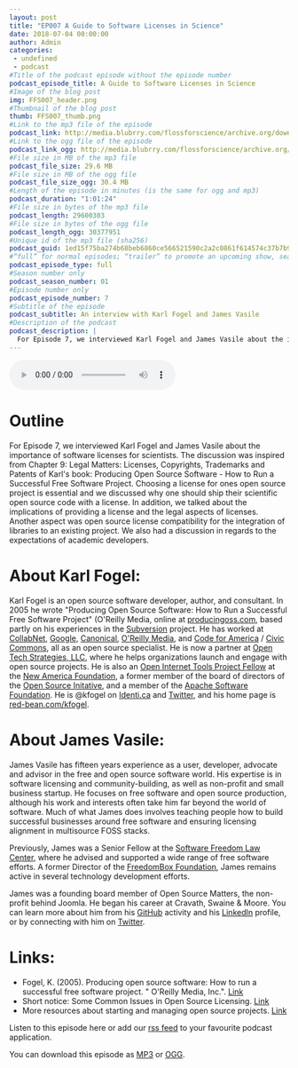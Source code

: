 ```yaml
---
layout: post
title: "EP007 A Guide to Software Licenses in Science"
date: 2018-07-04 00:00:00
author: Admin
categories: 
 - undefined
 - podcast
#Title of the podcast episode without the episode number
podcast_episode_title: A Guide to Software Licenses in Science
#Image of the blog post
img: FFS007_header.png
#Thumbnail of the blog post
thumb: FFS007_thumb.png
#Link to the mp3 file of the episode
podcast_link: http://media.blubrry.com/flossforscience/archive.org/download/FlossforscienceEp007-AGuideToSoftwareLicensesInScience/Ep007FlossForScience.mp3
#Link to the ogg file of the episode
podcast_link_ogg: http://media.blubrry.com/flossforscience/archive.org/download/FlossforscienceEp007-AGuideToSoftwareLicensesInScience/Ep007FlossForScience.ogg
#File size in MB of the mp3 file
podcast_file_size: 29.6 MB
#File size in MB of the ogg file
podcast_file_size_ogg: 30.4 MB
#Length of the episode in minutes (is the same for ogg and mp3)
podcast_duration: "1:01:24"
#File size in bytes of the mp3 file
podcast_length: 29600303
#File size in bytes of the ogg file
podcast_length_ogg: 30377951
#Unique id of the mp3 file (sha256)
podcast_guid: 1ed15f75ba274b68beb6860ce566521590c2a2c0861f614574c37b7b9ccca513
#“full” for normal episodes; “trailer” to promote an upcoming show, season, or episode; or “bonus” for extra content related to a show, season, or episode.
podcast_episode_type: full
#Season number only
podcast_season_number: 01
#Episode number only
podcast_episode_number: 7
#Subtitle of the episode 
podcast_subtitle: An interview with Karl Fogel and James Vasile
#Description of the podcast
podcast_description: |
  For Episode 7, we interviewed Karl Fogel and James Vasile about the importance of software licenses for scientists. The discussion was inspired from Chapter 9: Legal Matters: Licenses, Copyrights, Trademarks and Patents of Karl's book: Producing Open Source Software - How to Run a Successful Free Software Project. Choosing a license for ones open source project is essential and we discussed why one should ship their scientific open source code with a license. In addition, we talked about the implications of providing a license and the legal aspects of licenses. Another aspect was open source license compatibility for the integration of libraries to an existing project. We also had a discussion in regards to the expectations of academic developers.   
---
```


<audio controls>
  <source src="https://media.blubrry.com/flossforscience/archive.org/download/FlossforscienceEp007-AGuideToSoftwareLicensesInScience/Ep007FlossForScience.ogg" type="audio/ogg">
  <source src="https://media.blubrry.com/flossforscience/archive.org/download/FlossforscienceEp007-AGuideToSoftwareLicensesInScience/Ep007FlossForScience.mp3" type="audio/mpeg">
Your browser does not support the audio element.
</audio>

# Outline

For Episode 7, we interviewed Karl Fogel and James Vasile about the importance of software licenses for scientists. The discussion was inspired from Chapter 9: Legal Matters: Licenses, Copyrights, Trademarks and Patents of Karl's book: Producing Open Source Software - How to Run a Successful Free Software Project. Choosing a license for ones open source project is essential and we discussed why one should ship their scientific open source code with a license. In addition, we talked about the implications of providing a license and the legal aspects of licenses. Another aspect was open source license compatibility for the integration of libraries to an existing project. We also had a discussion in regards to the expectations of academic developers.   

# About Karl Fogel:

Karl Fogel is an open source software developer, author, and consultant. In 2005 he wrote "Producing Open Source Software: How to Run a Successful Free Software Project" (O'Reilly Media, online at [producingoss.com](http://producingoss.com/), based partly on his experiences in the [Subversion](http://subversion.apache.org/) project. He has worked at [CollabNet](http://collab.net/), [Google](http://google.com/), [Canonical](http://canonical.com/), [O'Reilly Media](http://oreilly.com/), and [Code for America](http://codeforamerica.org/) / [Civic Commons](http://civiccommons.org), all as an open source specialist. He is now a partner at [Open Tech Strategies, LLC](http://opentechstrategies.com/), where he helps organizations launch and engage with open source projects. He is also an [Open Internet Tools Project Fellow](http://openitp.org/) at the [New America Foundation](http://newamerica.net/), a former member of the board of directors of the [Open Source Initative](http://opensource.org/), and a member of the [Apache Software Foundation](http://apache.org/). He is @kfogel on [Identi.ca](http://identi.ca/kfogel) and [Twitter](http://twitter.com/#!/kfogel), and his home page is [red-bean.com/kfogel](http://www.red-bean.com/kfogel/).

# About James Vasile:

James Vasile has fifteen years experience as a user, developer, advocate and advisor in the free and open source software world. His expertise is in software licensing and community-building, as well as non-profit and small business startup. He focuses on free software and open source production, although his work and interests often take him far beyond the world of software. Much of what James does involves teaching people how to build successful businesses around free software and ensuring licensing alignment in multisource FOSS stacks.

Previously, James was a Senior Fellow at the [Software Freedom Law Center](http://softwarefreedom.org/), where he advised and supported a wide range of free software efforts. A former Director of the [FreedomBox Foundation](http://freedomboxfoundation.org/), James remains active in several technology development efforts.

James was a founding board member of Open Source Matters, the non-profit behind Joomla. He began his career at Cravath, Swaine & Moore. You can learn more about him from his [GitHub](https://github.com/jvasile) activity and his [LinkedIn](http://www.linkedin.com/profile/view?id=10459180&trk=tab_pro) profile, or by connecting with him on [Twitter](https://twitter.com/jamesvasile).


# Links:
* Fogel, K. (2005). Producing open source software: How to run a successful free software project. " O'Reilly Media, Inc.". [Link](https://producingoss.com/)
* Short notice: Some Common Issues in Open Source Licensing. [Link](http://opentechstrategies.com/files/pub/oss-licensing-issues.pdf) 
* More resources about starting and managing open source projects. [Link](https://opentechstrategies.com/#resources)


Listen to this episode here or add our [rss feed](https://flossforscience.github.io/feed.xml) to your favourite podcast application. 

You can download this episode as [MP3](https://media.blubrry.com/flossforscience/archive.org/download/FlossforscienceEp007-AGuideToSoftwareLicensesInScience/Ep007FlossForScience.mp3) or [OGG](https://media.blubrry.com/flossforscience/archive.org/download/FlossforscienceEp007-AGuideToSoftwareLicensesInScience/Ep007FlossForScience.ogg). 
